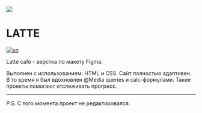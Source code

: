 <img src='https://i.ibb.co/2S4hrTk/Latte-Project.jpg' />

# LATTE

[![en](https://img.shields.io/badge/lang-EN-lightgrey)](https://github.com/ARLebedevIt/LATTE/blob/main/README.en.md)

Latte cafe - верстка по макету Figma.

Выполнен с использованием: HTML и CSS. Сайт полностью адаптивен.  
В то время я был вдохновлен @Media queries и calc-формулами. Такие проекты помогают отслеживать прогресс.
____________________________
P.S. С того момента проект не редактировался.
